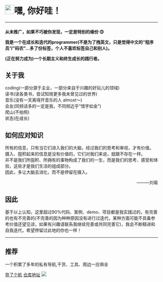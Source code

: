 

<h1 align="left"><img src="https://raw.githubusercontent.com/iampavangandhi/iampavangandhi/master/gifs/Hi.gif" width="30px">嘿, 你好哇！</h1>

---- 


<h4>
<p>从未推广，如果不巧被你发现，一定是特别的缘份 😊 </p>
<p>我是一个在成长和迭代的programmer(不是为了拽英文，只是觉得中文的“程序员”/"码农"...多了份标签，个人不喜欢标签自己和别人)。  </p>
<p>(正在努力成为)一个长期主义和终生成长的践行者。</p>
</h4>

## 关于我

coding(一部分源于主业，一部分来自于兴趣的好玩儿的领域)    
读书(读各类书，尝试知晓更多我未曾见过的世界)    
音乐(没有一天离得开音乐的人 almost～)    
会友(同频话多的一定是我，不同频近乎“惜字如金”)  
爬山(不拍照)    
状态(在成长)


## 如何应对知识
所有的信息，只有当它们进入我们的大脑，经过我们的思考和审视，才有价值。  
摄入、囤积起来的信息是没有价值的，它们对我们来说，就跟不存在一样。  
并不是我们所囤积、所拥有的事物构成了我们的一生，而是我们的思考、感受和体验，这些才是我们生活的组成部分。  
因此，多让大脑去消化，而不是停留在摄入。
<p align="right">———刘瑜</p>



## 因此

<p>基于以上认知，这里超过90%代码、案例、demo、项目都是我实践过的，有完善的也有不完善的(不完善的因为种种原因没有进行过迭代，某种方面可能不具备参考价值还望见谅，如果有兴趣请联系我继续完善或共同完善它)，我会不断精进和自我迭代，希望停留过此地的你也一样！<p>

---- 



## 推荐
一个积累了多年的私有导航,干货、工具、周边一应俱全  

[导了个航](https://wwnav.netlify.app/) [仓库地址](https://github.com/vannvan/adoerww/tree/master/nav-refactor)
![](https://tva1.sinaimg.cn/large/008vxvgGgy1h8nbplny62j31ff0u0wmi.jpg) 
